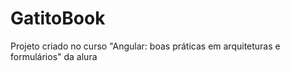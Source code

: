 # GatitoBook
Projeto criado no curso "Angular: boas práticas em arquiteturas e formulários" da alura
